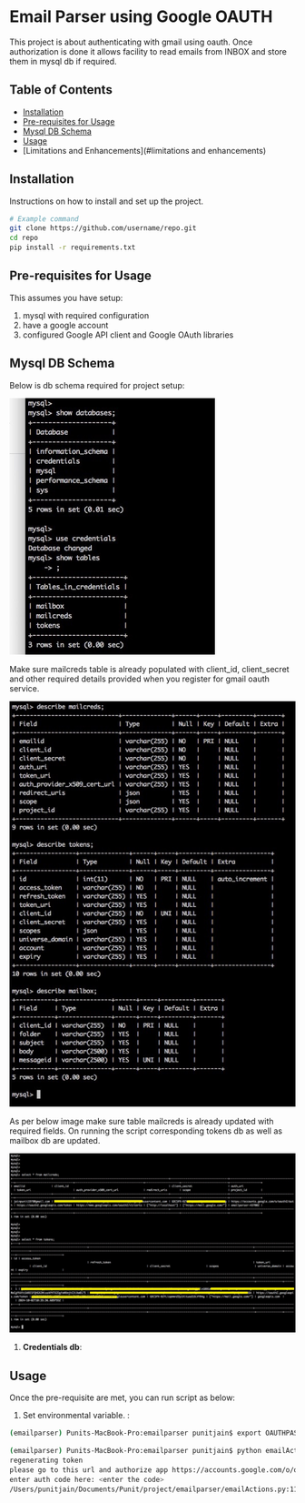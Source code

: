 # Email Parser using Google OAUTH

This project is about authenticating with gmail using oauth. Once authorization is done it allows facility to read emails from INBOX and store them in mysql db if required.

## Table of Contents

- [Installation](#installation)
- [Pre-requisites for Usage](#Prerequisites)
- [Mysql DB Schema](#mysqlSchema)
- [Usage](#usage)
- [Limitations and Enhancements](#limitations and enhancements)

## Installation

Instructions on how to install and set up the project.

```bash
# Example command
git clone https://github.com/username/repo.git
cd repo
pip install -r requirements.txt
```

## Pre-requisites for Usage

This assumes you have setup:
1. mysql with required configuration
2. have a google account
3. configured Google API client and Google OAuth libraries

## Mysql DB Schema

Below is db schema required for project setup:

![Alt text](images/databases.jpg)


Make sure mailcreds table is already populated with client_id, client_secret and other required details provided when you register for gmail oauth service.

![Alt text](images/describe.jpg)

As per below image make sure table mailcreds is already updated with required fields.
On running the script corresponding tokens db as well as mailbox db are updated.

![Alt text](images/dbdata.jpg)

1. **Credentials db**: 

## Usage

Once the pre-requisite are met, you can run script as below:

1. Set environmental variable. :
```bash
(emailparser) Punits-MacBook-Pro:emailparser punitjain$ export OAUTHPASS='your password for mysqldb'

```

```bash
(emailparser) Punits-MacBook-Pro:emailparser punitjain$ python emailActions.py --fetchMessages True --fetchnum=1 --username root --save 
regenerating token
please go to this url and authorize app https://accounts.google.com/o/oauth2/auth?response_type=code&client_id=fb3.apps.googleusercontent.com&redirect_uri=urn%3Aietf%3Awg%3Aoauth%3A2.0%3Aoob&scope=https%3A%2F%2Fmail.google.com%2F&state=3GiNUS9QhfgJWH18Z4y58&prompt=consent&access_type=offline
enter auth code here: <enter the code>
/Users/punitjain/Documents/Punit/project/emailparser/emailActions.py:112: DeprecationWarning: datetime.datetime.utcfromtimestamp() is deprecated and scheduled for removal in a future version. Use timezone-aware objects to represent datetimes in UTC: datetime.datetime.fromtimestamp(timestamp, datetime.UTC).
```